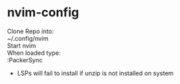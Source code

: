 # nvim-config

Clone Repo into: <br>
~/.config/nvim <br>
Start nvim <br>
When loaded type: <br>
:PackerSync

- LSPs will fail to install if unzip is not installed on system
